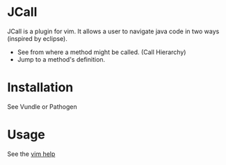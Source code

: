 # JCall

JCall is a plugin for vim.  It allows a user to navigate java code in two ways (inspired by eclipse).

* See from where a method might be called. (Call Hierarchy)
* Jump to a method's definition. 

# Installation

See Vundle or Pathogen

# Usage

See the [vim help](doc/jcall.txt)
